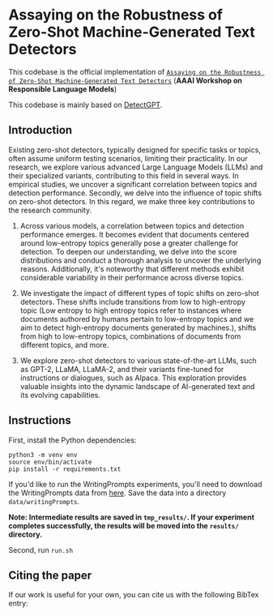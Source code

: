 # Assaying on the Robustness of Zero-Shot Machine-Generated Text Detectors

This codebase is the official implementation of [`Assaying on the Robustness of Zero-Shot Machine-Generated Text Detectors`]() (**AAAI Workshop on Responsible Language Models**)


This codebase is mainly based on [DetectGPT](https://github.com/eric-mitchell/detect-gpt).
## Introduction

Existing zero-shot detectors, typically designed for specific tasks or topics, often assume uniform testing scenarios, limiting their practicality. In our research, we explore various advanced Large Language Models (LLMs) and their specialized variants, contributing to this field in several ways. In empirical studies, we uncover a significant correlation between topics and detection performance. Secondly, we delve into the influence of topic shifts on zero-shot detectors. In this regard, we make three key contributions to the research community.

1. Across various models, a correlation between topics and detection performance emerges. It becomes evident that documents centered around low-entropy topics generally pose a greater challenge for detection. To deepen our understanding, we delve into the score distributions and conduct a thorough analysis to uncover the underlying reasons. Additionally, it's noteworthy that different methods exhibit considerable variability in their performance across diverse topics. 

2. We investigate the impact of different types of topic shifts on zero-shot detectors. These shifts include transitions from low to high-entropy topic (Low entropy to high entropy topics refer to instances where documents authored by humans pertain to low-entropy topics and we aim to detect high-entropy documents generated by machines.), shifts from high to low-entropy topics, combinations of documents from different topics, and more.

3. We explore zero-shot detectors to various state-of-the-art LLMs, such as GPT-2, LLaMA, LLaMA-2, and their variants fine-tuned for instructions or dialogues, such as Alpaca. This exploration provides valuable insights into the dynamic landscape of AI-generated text and its evolving capabilities.

## Instructions

First, install the Python dependencies:

    python3 -m venv env
    source env/bin/activate
    pip install -r requirements.txt


If you'd like to run the WritingPrompts experiments, you'll need to download the WritingPrompts data from [here](https://www.kaggle.com/datasets/ratthachat/writing-prompts). Save the data into a directory `data/writingPrompts`.

**Note: Intermediate results are saved in `tmp_results/`. If your experiment completes successfully, the results will be moved into the `results/` directory.**

Second,  run `run.sh`

## Citing the paper
If our work is useful for your own, you can cite us with the following BibTex entry:
